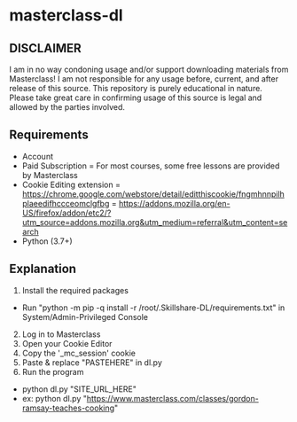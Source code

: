 # masterclass-dl

## DISCLAIMER

I am in no way condoning usage and/or support downloading materials from Masterclass! I am not responsible for any usage before, current, and after release of this source. This repository is purely educational in nature. Please take great care in confirming usage of this source is legal and allowed by the parties involved.

## Requirements

- Account
- Paid Subscription
 = For most courses, some free lessons are provided by Masterclass
- Cookie Editing extension
 = https://chrome.google.com/webstore/detail/editthiscookie/fngmhnnpilhplaeedifhccceomclgfbg
 = https://addons.mozilla.org/en-US/firefox/addon/etc2/?utm_source=addons.mozilla.org&utm_medium=referral&utm_content=search
- Python (3.7+)
 
## Explanation

1. Install the required packages
 - Run "python -m pip -q install -r /root/.Skillshare-DL/requirements.txt" in System/Admin-Privileged Console
2. Log in to Masterclass
3. Open your Cookie Editor
4. Copy the '_mc_session' cookie
5. Paste & replace "PASTEHERE" in dl.py
6. Run the program
 - python dl.py "SITE_URL_HERE"
 - ex: python dl.py "https://www.masterclass.com/classes/gordon-ramsay-teaches-cooking"
